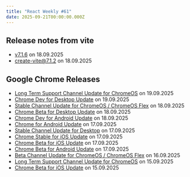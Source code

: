```yaml
---
title: "React Weekly #61"
date: 2025-09-21T00:00:00.000Z
---
```


## Release notes from vite

- [v7.1.6](https://github.com/vitejs/vite/releases/tag/v7.1.6) on 18.09.2025
- [create-vite@7.1.2](https://github.com/vitejs/vite/releases/tag/create-vite%407.1.2) on 18.09.2025

## Google Chrome Releases

- [Long Term Support Channel Update for ChromeOS](http://chromereleases.googleblog.com/2025/09/long-term-support-channel-update-for_19.html) on 19.09.2025
- [Chrome Dev for Desktop Update](http://chromereleases.googleblog.com/2025/09/chrome-dev-for-desktop-update_19.html) on 19.09.2025
- [Stable Channel Update for ChromeOS / ChromeOS Flex](http://chromereleases.googleblog.com/2025/09/stable-channel-update-for-chromeos_18.html) on 18.09.2025
- [Chrome Beta for Desktop Update](http://chromereleases.googleblog.com/2025/09/chrome-beta-for-desktop-update_18.html) on 18.09.2025
- [Chrome Dev for Android Update](http://chromereleases.googleblog.com/2025/09/chrome-dev-for-android-update_18.html) on 18.09.2025
- [Chrome for Android Update](http://chromereleases.googleblog.com/2025/09/chrome-for-android-update_17.html) on 17.09.2025
- [Stable Channel Update for Desktop](http://chromereleases.googleblog.com/2025/09/stable-channel-update-for-desktop_17.html) on 17.09.2025
- [Chrome Stable for iOS Update](http://chromereleases.googleblog.com/2025/09/chrome-stable-for-ios-update_17.html) on 17.09.2025
- [Chrome Beta for iOS Update](http://chromereleases.googleblog.com/2025/09/chrome-beta-for-ios-update_17.html) on 17.09.2025
- [Chrome Beta for Android Update](http://chromereleases.googleblog.com/2025/09/chrome-beta-for-android-update_17.html) on 17.09.2025
- [Beta Channel Update for ChromeOS / ChromeOS Flex](http://chromereleases.googleblog.com/2025/09/beta-channel-update-for-chromeos_16.html) on 16.09.2025
- [Long Term Support Channel Update for ChromeOS](http://chromereleases.googleblog.com/2025/09/long-term-support-channel-update-for_15.html) on 15.09.2025
- [Chrome Beta for iOS Update](http://chromereleases.googleblog.com/2025/09/chrome-beta-for-ios-update_15.html) on 15.09.2025
